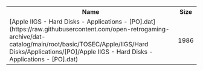 <table>
<tr><th>Name</th><th>Size</th></tr>
<tr><td>
[Apple IIGS - Hard Disks - Applications - [PO].dat](https://raw.githubusercontent.com/open-retrogaming-archive/dat-catalog/main/root/basic/TOSEC/Apple/IIGS/Hard Disks/Applications/[PO]/Apple IIGS - Hard Disks - Applications - [PO].dat)
</td><td>1986</td></tr>
</table>
